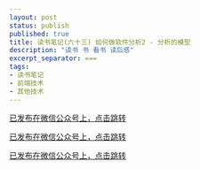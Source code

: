 ```yaml
---
layout: post
status: publish
published: true
title: 读书笔记(六十三) 如何做软件分析2 - 分析的模型
description: "读书 书 看书 读后感"
excerpt_separator: ===
tags:
- 读书笔记
- 前端技术
- 其他技术
---
```


[已发布在微信公众号上，点击跳转](https://mp.weixin.qq.com/s?__biz=MzU1ODY1ODY2NA==&mid=2247485499&idx=1&sn=bff40ccff3934df847c03f170680fb34&chksm=fc226d3ccb55e42a91b4ba0e59ee9902b29541fbdd6f5e78a5088eab624f944ecb66ce3a9ff7&token=546801700&lang=zh_CN#rd)

[已发布在微信公众号上，点击跳转](https://mp.weixin.qq.com/s?__biz=MzU1ODY1ODY2NA==&mid=2247485499&idx=1&sn=bff40ccff3934df847c03f170680fb34&chksm=fc226d3ccb55e42a91b4ba0e59ee9902b29541fbdd6f5e78a5088eab624f944ecb66ce3a9ff7&token=546801700&lang=zh_CN#rd)

[已发布在微信公众号上，点击跳转](https://mp.weixin.qq.com/s?__biz=MzU1ODY1ODY2NA==&mid=2247485499&idx=1&sn=bff40ccff3934df847c03f170680fb34&chksm=fc226d3ccb55e42a91b4ba0e59ee9902b29541fbdd6f5e78a5088eab624f944ecb66ce3a9ff7&token=546801700&lang=zh_CN#rd)


